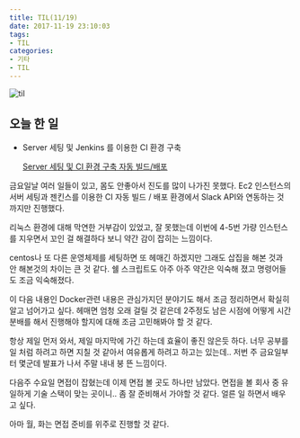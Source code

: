 ```yaml
---
title: TIL(11/19)
date: 2017-11-19 23:10:03
tags:
- TIL
categories:
- 기타
- TIL
---
```


![til](/images/til/til.jpg)

## 오늘 한 일

- Server 세팅 및 Jenkins 를 이용한 CI 환경 구축

  [Server 세팅 및 CI 환경 구축 자동 빌드/배포](https://xmfpes.github.io/etc/server-setting/)

금요일날 여러 일들이 있고, 몸도 안좋아서 진도를 많이 나가진 못했다. Ec2 인스턴스의 서버 세팅과 젠킨스를 이용한 CI 자동 빌드 / 배포 환경에서 Slack API와 연동하는 것 까지만 진행했다.

리눅스 환경에 대해 막연한 거부감이 있었고, 잘 못했는데 이번에 4-5번 가량 인스턴스를 지우면서 꼬인 걸 해결하다 보니 약간 감이 잡히는 느낌이다.

centos나 또 다른 운영체제를 세팅하면 또 헤매긴 하겠지만 그래도 삽집을 해본 것과 안 해본것의 차이는 큰 것 같다. 쉘 스크립트도 아주 아주 약간은 익숙해 졌고 명령어들도 조금 익숙해졌다.

이 다음 내용인 Docker관련 내용은 관심가지던 분야기도 해서 조금 정리하면서 확실히 알고 넘어가고 싶다. 헤매면 엄청 오래 걸릴 것 같은데 2주정도 남은 시점에 어떻게 시간 분배를 해서 진행해야 할지에 대해 조금 고민해봐야 할 것 같다.



항상 제일 먼저 와서, 제일 마지막에 가긴 하는데 효율이 좋진 않은듯 하다. 너무 공부를 일 처럼 하려고 하면 지칠 것 같아서 여유롭게 하려고 하고는 있는데.. 저번 주 금요일부터 몇군데 발표가 나서 주말 내내 붕 뜬 느낌이다.

다음주 수요일 면접이 잡혔는데 이제 면접 볼 곳도 하나만 남았다. 면접을 볼 회사 중 유일하게 기술 스택이 맞는 곳이니.. 좀 잘 준비해서 가야할 것 같다. 얼른 일 하면서 배우고 싶다.

아마 월, 화는 면접 준비를 위주로 진행할 것 같다.